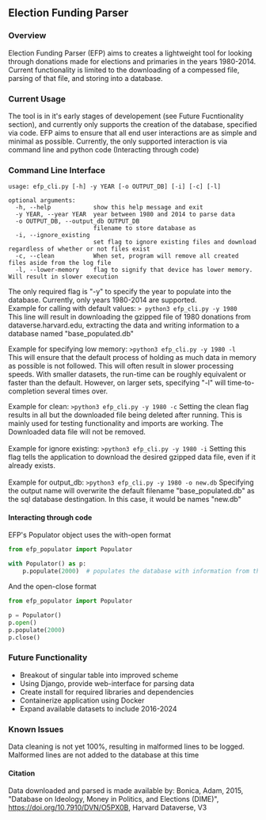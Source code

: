 ## Election Funding Parser

### Overview
Election Funding Parser (EFP) aims to creates a lightweight tool for looking through donations made for elections and primaries in the years 1980-2014. Current functionality is limited to the downloading of a compessed file, parsing of that file, and storing into a database.


### Current Usage
The tool is in it's early stages of developement (see Future Fucntionality section), and currently only supports the creation of the database, specified via code. EFP aims to ensure that all end user interactions are as simple and minimal as possible. Currently, the only supported interaction is via command line and python code (Interacting through code)

### Command Line Interface
```
usage: efp_cli.py [-h] -y YEAR [-o OUTPUT_DB] [-i] [-c] [-l]

optional arguments:
  -h, --help            show this help message and exit
  -y YEAR, --year YEAR  year between 1980 and 2014 to parse data
  -o OUTPUT_DB, --output_db OUTPUT_DB
                        filename to store database as
  -i, --ignore_existing
                        set flag to ignore existing files and download regardless of whether or not files exist
  -c, --clean           When set, program will remove all created files aside from the log file
  -l, --lower-memory    flag to signify that device has lower memory. Will result in slower execution
```
The only required flag is "-y" to specify the year to populate into the database. Currently, only years 1980-2014 are supported.  
Example for calling with default values:
```> python3 efp_cli.py -y 1980```  
This line will result in downloading the gzipped file of 1980 donations from dataverse.harvard.edu, extracting the data and writing information to a database named "base_populated.db"  
  
Example for specifying low memory:
```>python3 efp_cli.py -y 1980 -l```  
This will ensure that the default process of holding as much data in memory as possible is not followed. This will often result in slower processing speeds. With smaller datasets, the run-time can be roughly equivalent or faster than the default. However, on larger sets, specifying "-l" will time-to-completion several times over.  
  
Example for clean:
```>python3 efp_cli.py -y 1980 -c```
Setting the clean flag results in all but the downloaded file being deleted after running. This is mainly used for testing functionality and imports are working. The Downloaded data file will not be removed. \
\
Example for ignore existing:
```>python3 efp_cli.py -y 1980 -i```
Setting this flag tells the application to download the desired gzipped data file, even if it already exists.\
\
Example for output_db:
```>python3 efp_cli.py -y 1980 -o new.db```
Specifying the output name will overwrite the default filename "base_populated.db" as the sql database destingation. In this case, it would be names "new.db"


#### Interacting through code
EFP's Populator object uses the with-open format
```python
from efp_populator import Populator

with Populator() as p:
    p.populate(2000)  # populates the database with information from the year 2000
```
And the open-close format
```python
from efp_populator import Populator

p = Populator()
p.open()
p.populate(2000)
p.close()
```

### Future Functionality
- Breakout of singular table into improved scheme
- Using Django, provide web-interface for parsing data
- Create install for required libraries and dependencies
- Containerize application using Docker
- Expand available datasets to include 2016-2024

### Known Issues
Data cleaning is not yet 100%, resulting in malformed lines to be logged. Malformed lines are not added to the database at this time


#### Citation
Data downloaded and parsed is made available by:
    Bonica, Adam, 2015, "Database on Ideology, Money in Politics, and Elections (DIME)", https://doi.org/10.7910/DVN/O5PX0B, Harvard Dataverse, V3